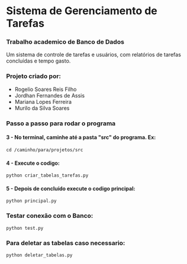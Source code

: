 # Sistema de Gerenciamento de Tarefas

### Trabalho academico de Banco de Dados

 Um sistema de controle de tarefas e usuários, com relatórios de tarefas concluídas e tempo gasto.

### Projeto criado por:
- Rogelio Soares Reis Filho
- Jordhan Fernandes de Assis
- Mariana Lopes Ferreira
- Murilo da Silva Soares

### Passo a passo para rodar o programa
#### 3 - No terminal, caminhe até a pasta "src" do programa. Ex:
```shell
cd /caminho/para/projetos/src
```
#### 4 - Execute o codigo:
```shell
python criar_tabelas_tarefas.py
```
#### 5 - Depois de concluído execute o codigo principal:
```shell
python principal.py
```
### Testar conexão com o Banco:
```shell
python test.py
```
### Para deletar as tabelas caso necessario:
```shell
python deletar_tabelas.py
```
